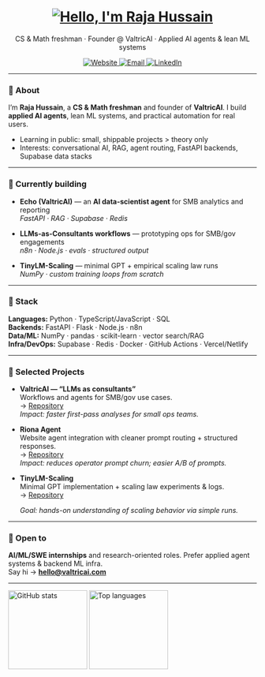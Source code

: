 <h1 align="center">
  <a href="https://git.io/typing-svg">
    <img alt="Hello, I'm Raja Hussain" src="https://readme-typing-svg.herokuapp.com/?lines=Hello,+there!+👋;I'm+Raja+Hussain;Welcome+to+my+GitHub&center=true&size=30">
  </a>
</h1>
<p align="center">
  CS & Math freshman · Founder @ ValtricAI · Applied AI agents & lean ML systems
</p>
<p align="center">
  <a href="https://valtricai.com">
    <img alt="Website" src="https://img.shields.io/badge/Website-valtricai.com-2ea44f?logo=google-chrome&logoColor=white">
  </a>
  <a href="mailto:hello@valtricai.com">
    <img alt="Email" src="https://img.shields.io/badge/Email-hello@valtricai.com-1d72b8?logo=gmail&logoColor=white">
  </a>
  <a href="https://www.linkedin.com/in/raja-hussain-b69a252a9/">
    <img alt="LinkedIn" src="https://img.shields.io/badge/LinkedIn-Raja%20Hussain-0a66c2?logo=linkedin&logoColor=white">
  </a>
</p>

---

### 👋 About
I’m **Raja Hussain**, a **CS & Math freshman** and founder of **ValtricAI**. I build **applied AI agents**, lean ML systems, and practical automation for real users.

- Learning in public: small, shippable projects > theory only  
- Interests: conversational AI, RAG, agent routing, FastAPI backends, Supabase data stacks

---

### 🚀 Currently building
- **Echo (ValtricAI)** — an **AI data-scientist agent** for SMB analytics and reporting  
  _FastAPI · RAG · Supabase · Redis_

- **LLMs-as-Consultants workflows** — prototyping ops for SMB/gov engagements  
  _n8n · Node.js · evals · structured output_

- **TinyLM-Scaling** — minimal GPT + empirical scaling law runs  
  _NumPy · custom training loops from scratch_

---

### 🧰 Stack
**Languages:** Python · TypeScript/JavaScript · SQL  
**Backends:** FastAPI · Flask · Node.js · n8n  
**Data/ML:** NumPy · pandas · scikit-learn · vector search/RAG  
**Infra/DevOps:** Supabase · Redis · Docker · GitHub Actions · Vercel/Netlify

---

### 📌 Selected Projects
- **ValtricAI — “LLMs as consultants”**  
  Workflows and agents for SMB/gov use cases.  
  → [Repository](https://github.com/Hussain0327/valtric-consulting-ai)  
  _Impact: faster first-pass analyses for small ops teams._

- **Riona Agent**  
  Website agent integration with cleaner prompt routing + structured responses.  
  → [Repository](https://github.com/Hussain0327/riona)  
  _Impact: reduces operator prompt churn; easier A/B of prompts._

- **TinyLM-Scaling**  
  Minimal GPT implementation + scaling law experiments & logs.  
  → [Repository](https://github.com/Hussain0327/Ai-Research)  
  <!-- Consider renaming repo to tinylm-scaling for clarity/SEO -->
  _Goal: hands-on understanding of scaling behavior via simple runs._

---

### 💼 Open to
**AI/ML/SWE internships** and research-oriented roles. Prefer applied agent systems & backend ML infra.  
Say hi → **hello@valtricai.com**

---

<!-- Optional stat cards (show activity if you like) -->
<p align="left">
  <img alt="GitHub stats" height="160" src="https://github-readme-stats.vercel.app/api?username=Hussain0327&show_icons=true&theme=transparent&hide_title=true" />
  <img alt="Top languages" height="160" src="https://github-readme-stats.vercel.app/api/top-langs/?username=Hussain0327&layout=compact&theme=transparent&hide_title=true" />
</p>
